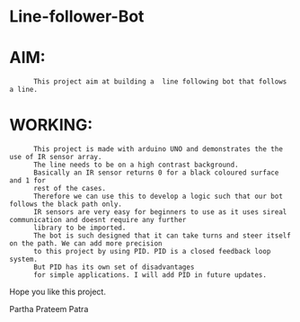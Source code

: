 # Line-follower-Bot

# AIM: 
          This project aim at building a  line following bot that follows a line.

# WORKING: 
          This project is made with arduino UNO and demonstrates the the use of IR sensor array.
          The line needs to be on a high contrast background.
          Basically an IR sensor returns 0 for a black coloured surface and 1 for 
          rest of the cases. 
          Therefore we can use this to develop a logic such that our bot follows the black path only.
          IR sensors are very easy for beginners to use as it uses sireal communication and doesnt require any further 
          library to be imported.
          The bot is such designed that it can take turns and steer itself on the path. We can add more precision
          to this project by using PID. PID is a closed feedback loop system.
          But PID has its own set of disadvantages 
          for simple applications. I will add PID in future updates.
          
Hope you like this project.

Partha Prateem Patra
